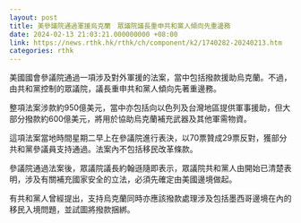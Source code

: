 ```yaml
---
layout: post
title: 美參議院通過軍援烏克蘭　眾議院議長重申共和黨人傾向先重邊務
date: 2024-02-13 21:03:21.000000000 +08:00
link: https://news.rthk.hk/rthk/ch/component/k2/1740282-20240213.htm
categories: rthk
---
```


美國國會參議院通過一項涉及對外軍援的法案，當中包括撥款援助烏克蘭。不過，由共和黨控制的眾議院，議長重申共和黨人傾向先著重邊務。

整項法案涉款約950億美元，當中亦包括向以色列及台灣地區提供軍事援助，但大部分撥款約600億美元，將用於協助烏克蘭補充武器及其他軍需物資。

這項法案當地時間星期二早上在參議院進行表決，以70票贊成29票反對，獲部分共和黨參議員支持通過。法案內不包括移民改革條款。

參議院通過法案後，眾議院議長約翰遜隨即表示，眾議院共和黨人由開始已清楚表明，涉及有關補充國家安全的立法，必須先確定由美國邊境做起。

有共和黨人曾經提出，支持烏克蘭同時亦應該撥款處理涉及包括墨西哥邊境在內的移民入境問題，並試圖將撥款捆綁。
